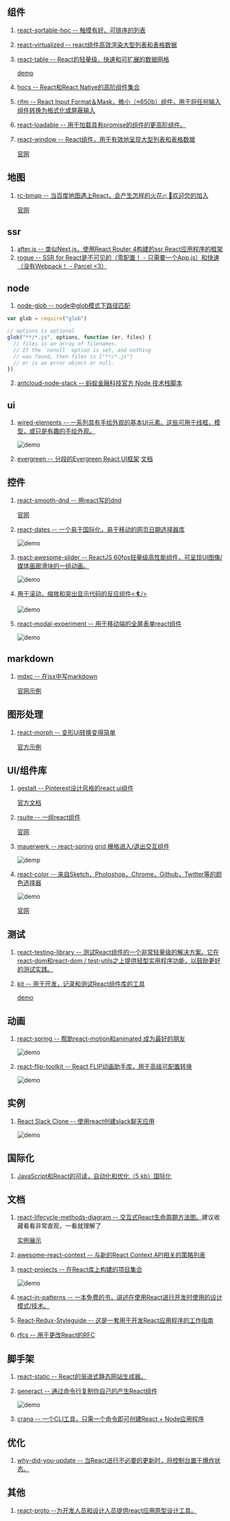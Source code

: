 ## 组件
1. [react-sortable-hoc -- 触摸有好、可排序的列表](https://github.com/clauderic/react-sortable-hoc)
2. [react-virtualized -- react组件高效渲染大型列表和表格数据](https://github.com/bvaughn/react-virtualized)
3. [react-table --  React的轻量级，快速和可扩展的数据网格](https://github.com/react-tools/react-table)
    
    [demo](https://react-table.js.org/#/story/simple-table)
4. [hocs -- React和React Native的高阶组件集合](https://github.com/deepsweet/hocs)
5. [rifm -- React Input Format＆Mask，微小（≈650b）组件，用于将任何输入组件转换为格式化或屏蔽输入](https://github.com/istarkov/rifm)
6. [react-loadable -- 用于加载具有promise的组件的更高阶组件。](https://github.com/jamiebuilds/react-loadable)
7. [react-window -- React组件，用于有效地呈现大型列表和表格数据](https://github.com/bvaughn/react-window)

    [官网](https://react-window.now.sh/#/examples/list/fixed-size)
## 地图
1. [rc-bmap -- 当百度地图遇上React，会产生怎样的火花🔥 🎉欢迎您的加入](https://github.com/jser-club/rc-bmap)

	[官网](https://bmap.jser-club.com/)

## ssr
1. [after.js -- 类似Next.js，使用React Router 4构建的ssr React应用程序的框架](https://github.com/jaredpalmer/after.js)
2. [rogue -- SSR for React是不可见的（零配置！ - 只需要一个App.js）和快速（没有Webpack！ - Parcel <3）](https://github.com/alidcastano/rogue)
## node
1. [node-glob -- node中glob模式下路径匹配](https://github.com/isaacs/node-glob)
```js
var glob = require("glob")

// options is optional
glob("**/*.js", options, function (er, files) {
  // files is an array of filenames.
  // If the `nonull` option is set, and nothing
  // was found, then files is ["**/*.js"]
  // er is an error object or null.
})
```
2. [antcloud-node-stack -- 蚂蚁金融科技官方 Node 技术栈脚本](https://github.com/alipay/antcloud-node-stack)
## ui
1. [wired-elements -- 一系列具有手绘外观的基本UI元素。这些可用于线框，模型，或只是有趣的手绘外观。](https://github.com/wiredjs/wired-elements)

    ![demo](https://camo.githubusercontent.com/d06779580c38ad9fc939c7599f4623598a5e6b98/68747470733a2f2f692e696d6775722e636f6d2f717474506c6c672e706e67)
2. [evergreen -- 分段的Evergreen React UI框架](https://github.com/segmentio/evergreen)
  [文档](https://evergreen.segment.com/components/)
## 控件
1. [react-smooth-dnd -- 用react写的dnd](https://github.com/kutlugsahin/react-smooth-dnd)

    [官网](https://kutlugsahin.github.io/smooth-dnd-demo/)
2. [react-dates -- 一个易于国际化，易于移动的网页日期选择器库](https://github.com/airbnb/react-dates)
    
    ![demo](https://raw.githubusercontent.com/airbnb/react-dates/master/react-dates-demo.gif)
3. [react-awesome-slider -- ReactJS 60fps轻量级高性能组件，可呈现UI图像/媒体画廊滑块的一组动画。](https://github.com/rcaferati/react-awesome-slider)

    ![demo](https://github.com/rcaferati/react-awesome-slider/raw/master/demo/public/images/demo-bojack-mobile.gif)
4. [用于滚动，缩放和突出显示代码的反应组件<🏄/>](https://github.com/pomber/code-surfer)

	![demo](https://raw.githubusercontent.com/pomber/code-surfer/master/other/sample.gif)
5. [react-modal-experiment -- 用于移动端的全屏表单react组件](https://github.com/stereobooster/react-modal-experiment)

	![demo](https://camo.githubusercontent.com/7829b2dcc921447e750e09e8316930e30c596c9e/68747470733a2f2f74686570726163746963616c6465762e73332e616d617a6f6e6177732e636f6d2f692f646274366d6f6f677076336b717570326b3077652e676966)
## markdown
1. [mdxc -- 在jsx中写markdown](https://github.com/jamesknelson/mdxc)

    [官网示例](http://dump.jamesknelson.com/mdxc-playground.html)

## 图形处理
1. [react-morph -- 变形Ui转换变得简单](https://github.com/brunnolou/react-morph)
    
    [官方示例](https://brunnolou.github.io/react-morph/?selectedKind=Advanced&selectedStory=Morphing%20from%20card%20to%20details&full=0&addons=0&stories=1&panelRight=0)
    
## UI/组件库
1. [gestalt -- Pinterest设计风格的react ui组件](https://github.com/pinterest/gestalt)
    
    [官方文档](https://pinterest.github.io/Box)
2. [rsuite -- 一组react组件](https://github.com/rsuite/rsuite)
    
    [官网](https://rsuitejs.com)
3. [mauerwerk -- react-spring grid 栅格进入/退出交互组件](https://github.com/drcmda/mauerwerk)

    ![demp](https://github.com/drcmda/mauerwerk/raw/master/assets/grid.gif)
4. [react-color -- 来自Sketch，Photoshop，Chrome，Github，Twitter等的颜色选择器](https://github.com/casesandberg/react-color)

    ![demo](https://camo.githubusercontent.com/cf6a12e93cfa2e84b49f1cc4343f5f509c5ff54c/68747470733a2f2f6d656469612e67697068792e636f6d2f6d656469612f32364666676754353371453330344377452f67697068792e676966)

    [官网](http://casesandberg.github.io/react-color/)
## 测试
1. [react-testing-library -- 测试React组件的一个非常轻量级的解决方案。它在react-dom和react-dom / test-utils之上提供轻型实用程序功能，以鼓励更好的测试实践。](https://github.com/kentcdodds/react-testing-library)
2. [kit -- 用于开发，记录和测试React组件库的工具 ](https://github.com/c8r/kit)

    [demo](https://github.com/c8r/kit/raw/master/docs/demo.gif)
## 动画
1. [react-spring -- 帮助react-motion和animated 成为最好的朋友](https://github.com/drcmda/react-spring)
    
    ![demo](https://github.com/drcmda/react-spring/raw/master/assets/reveal.gif)
2. [react-flip-toolkit -- React FLIP动画助手库，用于高级可配置转换](https://github.com/aholachek/react-flip-toolkit)

    ![demo](https://github.com/aholachek/react-flip-toolkit/raw/master/example-assets/photogrid.gif)
## 实例
1. [React Slack Clone -- 使用react创建slack聊天应用](https://github.com/pusher/react-slack-clone)
    
    ![demo](https://user-images.githubusercontent.com/1457604/35891289-687ad6ec-0b9b-11e8-99cc-ffbad31a017e.gif)
## 国际化
1. [JavaScript和React的可读，自动化和优化（5 kb）国际化](https://github.com/lingui/js-lingui)
## 文档
1. [react-lifecycle-methods-diagram -- 交互式React生命周期方法图。](https://github.com/wojtekmaj/react-lifecycle-methods-diagram)建议收藏看看非常直观，一看就理解了
    
    [实例展示](http://projects.wojtekmaj.pl/react-lifecycle-methods-diagram/)
2. [awesome-react-context -- 与新的React Context API相关的策略列表](https://github.com/diegohaz/awesome-react-context)
3. [react-projects -- 在React库上构建的项目集合](https://github.com/ajayns/react-projects)
    
    ![demo](https://camo.githubusercontent.com/3fb5af147b1a6b896122acda4cd10ab36615bbd1/68747470733a2f2f6d656469612e67697068792e636f6d2f6d656469612f6c30485568684174623836765941486b592f67697068792e676966)
4. [react-in-patterns -- 一本免费的书，讲述在使用React进行开发时使用的设计模式/技术。](https://github.com/krasimir/react-in-patterns)
5. [React-Redux-Styleguide -- 这是一套用于开发React应用程序的工作指南](https://github.com/iraycd/React-Redux-Styleguide)
6. [rfcs -- 用于更改React的RFC](https://github.com/reactjs/rfcs)
## 脚手架
1. [react-static -- React的渐进式静态网站生成器。](https://github.com/nozzle/react-static)
2. [generact -- 通过命令行复制你自己的产生React组件](https://github.com/diegohaz/generact)
    
    ![demo](https://user-images.githubusercontent.com/3068563/27687316-bb5bd832-5cac-11e7-9761-c489e5a3a9f0.gif)
3. [crana -- 一个CLI工具，只需一个命令即可创建React + Node应用程序](https://github.com/scriptify/crana)
## 优化
1. [why-did-you-update -- 当React进行不必要的更新时，将控制台置于爆炸状态。](https://github.com/maicki/why-did-you-update)
## 其他
1. [react-proto --为开发人员和设计人员提供react应用原型设计工具。](https://github.com/React-Proto/react-proto)